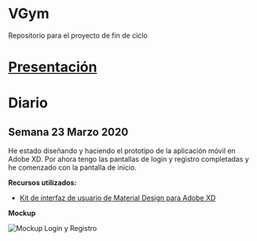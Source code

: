 # VGym
Repositorio para el proyecto de fin de ciclo

# [Presentación](https://github.com/AlvaroCamposVega/VGym/blob/master/Presentacion%20VGym.pdf)

# Diario
## Semana 23 Marzo 2020
He estado diseñando y haciendo el prototipo de la aplicación móvil en Adobe XD. Por ahora tengo las pantallas de login y registro completadas y he comenzado con la pantalla de inicio.

**Recursos utilizados:**

* [Kit de interfaz de usuario de Material Design para Adobe XD](https://material.io/archive/guidelines/resources/sticker-sheets-icons.html#)


**Mockup**

![Mockup Login y Registro](https://github.com/AlvaroCamposVega/VGym/blob/master/img/MockupLR.PNG "Mockup Login y Registro")
